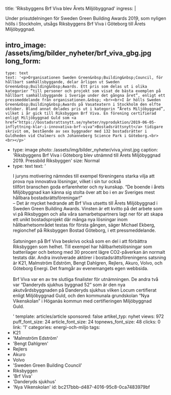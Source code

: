 title: 'Riksbyggens Brf Viva blev Årets Miljöbyggnad'
ingress: |
  <p>Under prisutdelningen för Sweden Green Building Awards 2019, som nyligen hölls i Stockholm, utsågs Riksbyggens Brf Viva i Göteborg till Årets Miljöbyggnad.
  </p>
  
intro_image: /assets/img/bilder_nyheter/brf_viva_gbg.jpg
long_form:
  -
    type: text
    text: '<p>Organisationen Sweden Green&nbsp;Building&nbsp;Council, för hållbart samhällsbyggande, delar årligen ut Sweden Green&nbsp;Building&nbsp;Awards. Ett pris som delas ut i olika kategorier “till personer och projekt som visat de bästa exemplen på hållbart samhällsbyggande i Sverige under det gångna året”, enligt ett pressmeddelande från organisationen.&nbsp; <br><br>I år hölls Sweden Green&nbsp;Building&nbsp;Awards på Vasateatern i Stockholm den elfte oktober. Bland annat delades pris ut i kategorin “Årets Miljöbyggnad”, vilket i år gick till Riksbyggen Brf Viva. En förening certifierad enligt Miljöbyggnad Guld som <a href="https://bostadsrattsnytt.se/nyheter/nyproduktion/2019-06-05-inflyttning-klar-i-innovativa-brf-viva">Bostadsrättsnytt</a> tidigare skrivit om, bestående av sex byggnader med 132 bostadsrätter i Guldheden vid Chalmers och Johanneberg Science Park i Göteborg.<br><br></p>'
  -
    type: image
    photo: /assets/img/bilder_nyheter/viva_vinst.jpg
    caption: 'Riksbyggens Brf Viva i Göteborg blev utnämnd till Årets Miljöbyggnad 2019. Pressbild Riksbyggen'
    size: Normal
  -
    type: text
    text: '<p>I juryns motivering nämndes till exempel föreningens starka vilja att prova nya innovativa lösningar, vilket i sin tur också tillfört&nbsp;branschen&nbsp;goda erfarenheter och ny kunskap. “De boende i årets Miljöbyggnad kan känna sig stolta över att bo i en av Sveriges mest hållbara bostadsrättsföreningar!”&nbsp;&nbsp;<br>– Det är mycket hedrande att Brf Viva utsetts till Årets Miljöbyggnad i Sweden Green&nbsp;Building&nbsp;Awards. Vinsten är ett kvitto på det arbete som vi på Riksbyggen och alla våra samarbetspartners lagt ner för att skapa ett unikt bostadsprojekt där många nya lösningar inom hållbarhetsområdet testas för första gången, säger Michael Ekberg, regionchef på Riksbyggen Bostad Göteborg, i ett pressmeddelande.&nbsp;<br><br>Satsningen på Brf Viva beskrivs också som en del i att förbättra Riksbyggen som helhet. Till exempel har hållbarhetslösningar som batterilager och betong med 30 procent lägre CO2-påverkan än normalt testats där.&nbsp;Andra involverade aktörer i bostadsrättsföreningens satsning är K21, Malmström Edström, Bengt Dahlgren,&nbsp;Rejlers,&nbsp;Akuro, Volvo, och Göteborg Energi. Det framgår av evenemangets egen webbsida.&nbsp;<br><br>Brf Viva var en av tre slutliga finalister för utnämningen. De andra två var “Danderyds sjukhus byggnad 52”&nbsp;som är&nbsp;den nya akutvårdsbyggnaden på Danderyds sjukhus&nbsp;vilken&nbsp;Locum&nbsp;certifierat enligt Miljöbyggnad Guld, och den kommunala grundskolan&nbsp;“Nya Vikenskolan”&nbsp;i Höganäs kommun&nbsp;med&nbsp;certifieringen&nbsp;Miljöbyggnad Guld.&nbsp;&nbsp;</p>'
template: articles/article
sponsored: false
artikel_typ: nyhet
views: 972
puff_font_size: 24
article_font_size: 24
topnews_font_size: 48
clicks: 0
link: '1'
categories: energi-och-miljo
tags:
  - K21
  - 'Malmström Edström'
  - 'Bengt Dahlgren'
  - Rejlers
  - Akuro
  - Volvo
  - 'Sweden Green Building Council'
  - Riksbyggen
  - 'Brf Viva'
  - 'Danderyds sjukhus'
  - 'Nya Vikenskolan'
id: bc217bbb-d487-4016-95c8-0ca7483979bf
